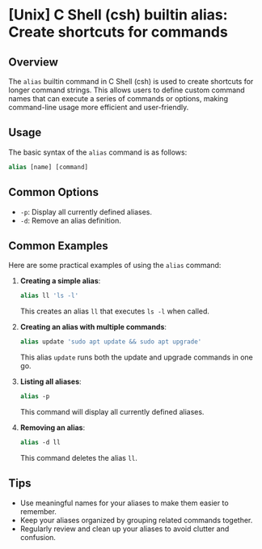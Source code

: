 # [Unix] C Shell (csh) builtin alias: Create shortcuts for commands

## Overview
The `alias` builtin command in C Shell (csh) is used to create shortcuts for longer command strings. This allows users to define custom command names that can execute a series of commands or options, making command-line usage more efficient and user-friendly.

## Usage
The basic syntax of the `alias` command is as follows:

```csh
alias [name] [command]
```

## Common Options
- `-p`: Display all currently defined aliases.
- `-d`: Remove an alias definition.

## Common Examples
Here are some practical examples of using the `alias` command:

1. **Creating a simple alias**:
   ```csh
   alias ll 'ls -l'
   ```
   This creates an alias `ll` that executes `ls -l` when called.

2. **Creating an alias with multiple commands**:
   ```csh
   alias update 'sudo apt update && sudo apt upgrade'
   ```
   This alias `update` runs both the update and upgrade commands in one go.

3. **Listing all aliases**:
   ```csh
   alias -p
   ```
   This command will display all currently defined aliases.

4. **Removing an alias**:
   ```csh
   alias -d ll
   ```
   This command deletes the alias `ll`.

## Tips
- Use meaningful names for your aliases to make them easier to remember.
- Keep your aliases organized by grouping related commands together.
- Regularly review and clean up your aliases to avoid clutter and confusion.